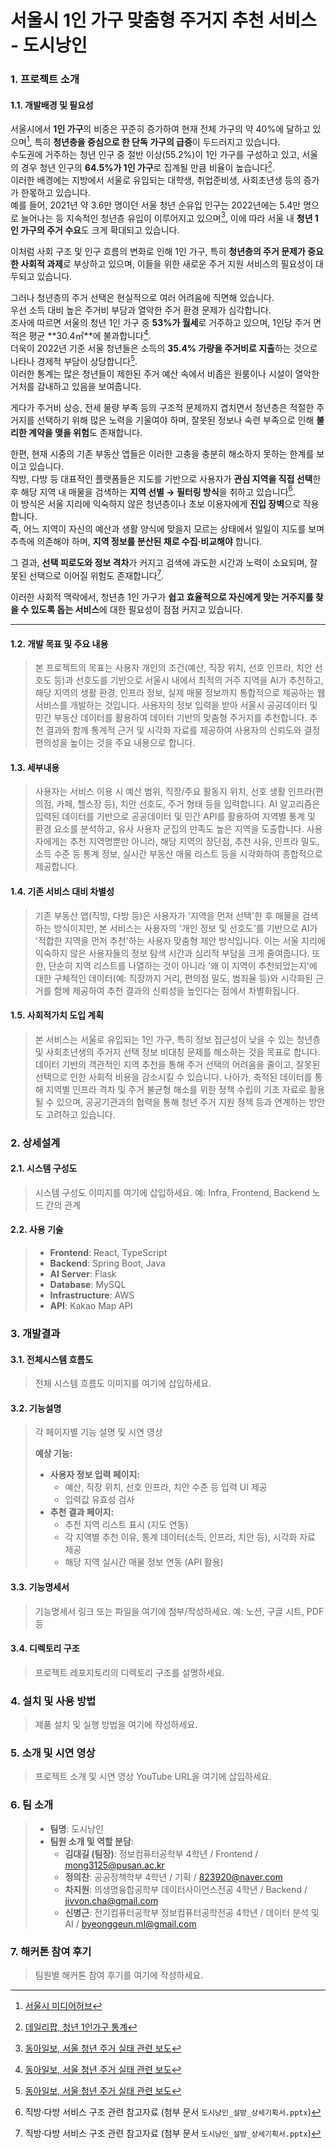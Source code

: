 # 서울시 1인 가구 맞춤형 주거지 추천 서비스 - 도시낭인

### 1. 프로젝트 소개

#### 1.1. 개발배경 및 필요성

서울시에서 **1인 가구**의 비중은 꾸준히 증가하여 현재 전체 가구의 약 40%에 달하고 있으며[^1], 특히 **청년층을 중심으로 한 단독 가구의 급증**이 두드러지고 있습니다.  
수도권에 거주하는 청년 인구 중 절반 이상(55.2%)이 1인 가구를 구성하고 있고, 서울의 경우 청년 인구의 **64.5%가 1인 가구**로 집계될 만큼 비율이 높습니다[^2].  
이러한 배경에는 지방에서 서울로 유입되는 대학생, 취업준비생, 사회초년생 등의 증가가 한몫하고 있습니다.  
예를 들어, 2021년 약 3.6만 명이던 서울 청년 순유입 인구는 2022년에는 5.4만 명으로 늘어나는 등 지속적인 청년층 유입이 이루어지고 있으며[^3], 이에 따라 서울 내 **청년 1인 가구의 주거 수요**도 크게 확대되고 있습니다.

이처럼 사회 구조 및 인구 흐름의 변화로 인해 1인 가구, 특히 **청년층의 주거 문제가 중요한 사회적 과제**로 부상하고 있으며, 이들을 위한 새로운 주거 지원 서비스의 필요성이 대두되고 있습니다.

그러나 청년층의 주거 선택은 현실적으로 여러 어려움에 직면해 있습니다.  
우선 소득 대비 높은 주거비 부담과 열악한 주거 환경 문제가 심각합니다.  
조사에 따르면 서울의 청년 1인 가구 중 **53%가 월세**로 거주하고 있으며, 1인당 주거 면적은 평균 **30.4㎡**에 불과합니다[^3].  
더욱이 2022년 기준 서울 청년들은 소득의 **35.4% 가량을 주거비로 지출**하는 것으로 나타나 경제적 부담이 상당합니다[^3].  
이러한 통계는 많은 청년들이 제한된 주거 예산 속에서 비좁은 원룸이나 시설이 열악한 거처를 감내하고 있음을 보여줍니다.

게다가 주거비 상승, 전세 물량 부족 등의 구조적 문제까지 겹치면서 청년층은 적절한 주거지를 선택하기 위해 많은 노력을 기울여야 하며, 잘못된 정보나 숙련 부족으로 인해 **불리한 계약을 맺을 위험**도 존재합니다.

한편, 현재 시중의 기존 부동산 앱들은 이러한 고충을 충분히 해소하지 못하는 한계를 보이고 있습니다.  
직방, 다방 등 대표적인 플랫폼들은 지도를 기반으로 사용자가 **관심 지역을 직접 선택**한 후 해당 지역 내 매물을 검색하는 **지역 선별 → 필터링 방식**을 취하고 있습니다[^4].  
이 방식은 서울 지리에 익숙하지 않은 청년층이나 초보 이용자에게 **진입 장벽**으로 작용합니다.  
즉, 어느 지역이 자신의 예산과 생활 양식에 맞을지 모르는 상태에서 일일이 지도를 보며 추측에 의존해야 하며, **지역 정보를 분산된 채로 수집·비교해야** 합니다.

그 결과, **선택 피로도와 정보 격차**가 커지고 검색에 과도한 시간과 노력이 소요되며, 잘못된 선택으로 이어질 위험도 존재합니다[^4].

이러한 사회적 맥락에서, 청년층 1인 가구가 **쉽고 효율적으로 자신에게 맞는 거주지를 찾을 수 있도록 돕는 서비스**에 대한 필요성이 점점 커지고 있습니다.

---

[^1]: [서울시 미디어허브](https://mediahub.seoul.go.kr)
[^2]: [데일리팝, 청년 1인가구 통계](https://dailypop.kr)
[^3]: [동아일보, 서울 청년 주거 실태 관련 보도](https://www.donga.com)
[^4]: 직방·다방 서비스 구조 관련 참고자료 (첨부 문서 `도시낭인_설방_상세기획서.pptx`)

#### 1.2. 개발 목표 및 주요 내용

> 본 프로젝트의 목표는 사용자 개인의 조건(예산, 직장 위치, 선호 인프라, 치안 선호도 등)과 선호도를 기반으로 서울시 내에서 최적의 거주 지역을 AI가 추천하고, 해당 지역의 생활 환경, 인프라 정보, 실제 매물 정보까지 통합적으로 제공하는 웹 서비스를 개발하는 것입니다. 사용자의 정보 입력을 받아 서울시 공공데이터 및 민간 부동산 데이터를 활용하여 데이터 기반의 맞춤형 주거지를 추천합니다. 추천 결과와 함께 통계적 근거 및 시각화 자료를 제공하여 사용자의 신뢰도와 결정 편의성을 높이는 것을 주요 내용으로 합니다.

#### 1.3. 세부내용

> 사용자는 서비스 이용 시 예산 범위, 직장/주요 활동지 위치, 선호 생활 인프라(편의점, 카페, 헬스장 등), 치안 선호도, 주거 형태 등을 입력합니다. AI 알고리즘은 입력된 데이터를 기반으로 공공데이터 및 민간 API를 활용하여 지역별 통계 및 환경 요소를 분석하고, 유사 사용자 군집의 만족도 높은 지역을 도출합니다. 사용자에게는 추천 지역명뿐만 아니라, 해당 지역의 장단점, 추천 사유, 인프라 밀도, 소득 수준 등 통계 정보, 실시간 부동산 매물 리스트 등을 시각화하여 종합적으로 제공합니다.

#### 1.4. 기존 서비스 대비 차별성

> 기존 부동산 앱(직방, 다방 등)은 사용자가 '지역을 먼저 선택'한 후 매물을 검색하는 방식이지만, 본 서비스는 사용자의 '개인 정보 및 선호도'를 기반으로 AI가 '적합한 지역을 먼저 추천'하는 사용자 맞춤형 제안 방식입니다. 이는 서울 지리에 익숙하지 않은 사용자들의 정보 탐색 시간과 심리적 부담을 크게 줄여줍니다. 또한, 단순히 지역 리스트를 나열하는 것이 아니라 '왜 이 지역이 추천되었는지'에 대한 구체적인 데이터(예: 직장까지 거리, 편의점 밀도, 범죄율 등)와 시각화된 근거를 함께 제공하여 추천 결과의 신뢰성을 높인다는 점에서 차별화됩니다.

#### 1.5. 사회적가치 도입 계획

> 본 서비스는 서울로 유입되는 1인 가구, 특히 정보 접근성이 낮을 수 있는 청년층 및 사회초년생의 주거지 선택 정보 비대칭 문제를 해소하는 것을 목표로 합니다. 데이터 기반의 객관적인 지역 추천을 통해 주거 선택의 어려움을 줄이고, 잘못된 선택으로 인한 사회적 비용을 감소시킬 수 있습니다. 나아가, 축적된 데이터를 통해 지역별 인프라 격차 및 주거 불균형 해소를 위한 정책 수립의 기초 자료로 활용될 수 있으며, 공공기관과의 협력을 통해 청년 주거 지원 정책 등과 연계하는 방안도 고려하고 있습니다.

### 2. 상세설계

#### 2.1. 시스템 구성도

> 시스템 구성도 이미지를 여기에 삽입하세요. 예: Infra, Frontend, Backend 노드 간의 관계

#### 2.2. 사용 기술

> * **Frontend**: React, TypeScript
> * **Backend**: Spring Boot, Java
> * **AI Server**: Flask
> * **Database**: MySQL
> * **Infrastructure**: AWS
> * **API**: Kakao Map API

### 3. 개발결과

#### 3.1. 전체시스템 흐름도

> 전체 시스템 흐름도 이미지를 여기에 삽입하세요.

#### 3.2. 기능설명

> 각 페이지별 기능 설명 및 시연 영상
>
> **예상 기능:**
> 
> * **사용자 정보 입력 페이지:**
>     * 예산, 직장 위치, 선호 인프라, 치안 수준 등 입력 UI 제공
>     * 입력값 유효성 검사
> * **추천 결과 페이지:**
>     * 추천 지역 리스트 표시 (지도 연동)
>     * 각 지역별 추천 이유, 통계 데이터(소득, 인프라, 치안 등), 시각화 자료 제공
>     * 해당 지역 실시간 매물 정보 연동 (API 활용)

#### 3.3. 기능명세서

> 기능명세서 링크 또는 파일을 여기에 첨부/작성하세요. 예: 노션, 구글 시트, PDF 등

#### 3.4. 디렉토리 구조

> 프로젝트 레포지토리의 디렉토리 구조를 설명하세요.

### 4. 설치 및 사용 방법

> 제품 설치 및 실행 방법을 여기에 작성하세요.

### 5. 소개 및 시연 영상

> 프로젝트 소개 및 시연 영상 YouTube URL을 여기에 삽입하세요.

### 6. 팀 소개

> * **팀명**: 도시낭인
> * **팀원 소개 및 역할 분담**:
>     * **김대길 (팀장)**: 정보컴퓨터공학부 4학년 / Frontend / mong3125@pusan.ac.kr
>     * **정의찬**: 공공정책학부 4학년 / 기획 / 823920@naver.com
>     * **차지원**: 의생명융합공학부 데이터사이언스전공 4학년 / Backend / jivvon.cha@gmail.com
>     * **신병근**: 전기컴퓨터공학부 정보컴퓨터공학전공 4학년 / 데이터 분석 및 AI / byeonggeun.ml@gmail.com

### 7. 해커톤 참여 후기

> 팀원별 해커톤 참여 후기를 여기에 작성하세요.
